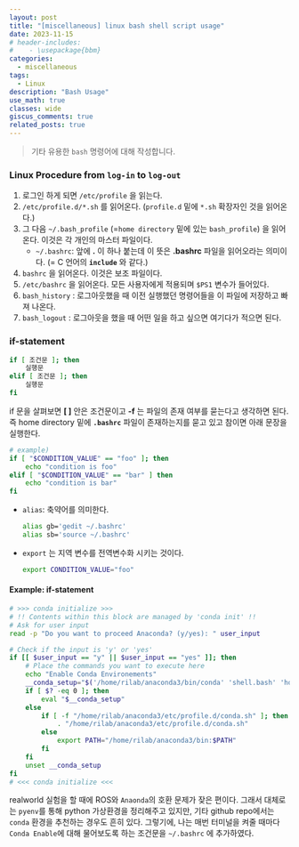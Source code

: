 ```yaml
---
layout: post
title: "[miscellaneous] linux bash shell script usage"
date: 2023-11-15
# header-includes:
#    - \usepackage{bbm}
categories:
  - miscellaneous
tags:
  - Linux
description: "Bash Usage"
use_math: true
classes: wide
giscus_comments: true
related_posts: true
---
```


> 기타 유용한 `bash` 명령어에 대해 작성합니다.

### Linux Procedure from `log-in` to `log-out`
1. 로그인 하게 되면 `/etc/profile` 을 읽는다.
2. `/etc/profile.d/*.sh` 를 읽어온다. (`profile.d` 밑에 `*.sh` 확장자인 것을 읽어온다.)
3. 그 다음 `~/.bash_profile` (=`home directory` 밑에 있는 `bash_profile`) 을 읽어온다. 이것은 각 개인의 마스터 파일이다. 
   * `~/.bashrc`: 앞에 **.** 이 하나 붙는데 이 뜻은 **.bashrc** 파일을 읽어오라는 의미이다. (= C 언어의 **`include`** 와 같다.)
4. `bashrc` 을 읽어온다. 이것은 보조 파일이다. 
5. `/etc/bashrc` 을 읽어온다. 모든 사용자에게 적용되며 `$PS1` 변수가 들어있다.
6. `bash_history` : 로그아웃했을 때 이전 실행했던 명령어들을 이 파일에 저장하고 빠져 나온다. 
7. `bash_logout` : 로그아웃을 했을 때 어떤 일을 하고 싶으면 여기다가 적으면 된다.


### if-statement

```bash
if [ 조건문 ]; then
	실행문
elif [ 조건문 ]; then
	실행문
fi
```

if 문을 살펴보면 **[ ]** 안은 조건문이고 **-f** 는 파일의 존재 여부를 묻는다고 생각하면 된다.
즉 home directory 밑에 **`.bashrc`** 파일이 존재하는지를 묻고 있고 참이면 아래 문장을 실행한다.

```bash
# example)
if [ "$CONDITION_VALUE" == "foo" ]; then
	echo "condition is foo"
elif [ "$CONDITION_VALUE" == "bar" ] then
	echo "condition is bar"
fi
```

* `alias`: 축약어를 의미한다.
  ```bash
  alias gb='gedit ~/.bashrc'
  alias sb='source ~/.bashrc'
  ```

* `export` 는 지역 변수를 전역변수화 시키는 것이다.
  ```bash
  export CONDITION_VALUE="foo"
  ```

#### Example: if-statement

```bash
# >>> conda initialize >>>
# !! Contents within this block are managed by 'conda init' !!
# Ask for user input
read -p "Do you want to proceed Anaconda? (y/yes): " user_input

# Check if the input is 'y' or 'yes'
if [[ $user_input == "y" || $user_input == "yes" ]]; then
    # Place the commands you want to execute here
    echo "Enable Conda Environements"
	__conda_setup="$('/home/rilab/anaconda3/bin/conda' 'shell.bash' 'hook' 2> /dev/null)"
	if [ $? -eq 0 ]; then
	    eval "$__conda_setup"
	else
	    if [ -f "/home/rilab/anaconda3/etc/profile.d/conda.sh" ]; then
	        . "/home/rilab/anaconda3/etc/profile.d/conda.sh"
	    else
	        export PATH="/home/rilab/anaconda3/bin:$PATH"
	    fi
	fi
	unset __conda_setup
fi
# <<< conda initialize <<<
```

realworld 실험을 할 때에 ROS와 `Anaonda`의 호환 문제가 잦은 편이다. 그래서 대체로는 `pyenv`를 통해 python 가상환경을 정리해주고 있지만, 기타 github repo에서는 `conda` 환경을 추천하는 경우도 흔히 있다.
그렇기에, 나는 매번 터미널을 켜줄 때마다 `Conda Enable`에 대해 물어보도록 하는 조건문을 `~/.bashrc` 에 추가하였다.
